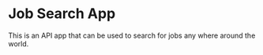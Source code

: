 # Job Search App

This is an API app that can be used to search for jobs any where around the world.
